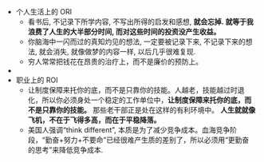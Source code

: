 - 个人生活上的 ORI
	- 看书后, 不记录下所学内容, 不写出所得的启发和感想, **就会忘掉. 就等于我浪费了人生的大半部分时间, 而对这些时间的投资没产生收益。**
	- 你脑海中一闪而过的真知灼见的想法, 一定要被记录下来, 不记录下来的想法, 就会消失, 就像做梦的内容一样, 以后几乎很难复现.
	- 穷人常常把钱花在昂贵的治疗上，而不是廉价的预防上。
-
- 职业上的 ROI
	- 让制度保障来托你的底，而不是只靠你的技能。人越老，技能越过时退化，所以你必须身处一个稳定的工作单位中，**让制度保障来托你的底，而不是只靠你的技能。** 那些老干部正是处在这样的有利环境中。
	  **人生就就像飞机，不在于飞得多高，而在于平稳降落。**
	- 美国人强调“think different”, 本质是为了减少竞争成本。血海竞争阶段，“勤奋+努力+不要命”已经很难产生质的差别了，所以必须用“更勤奋的思考”来降低竞争成本.